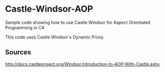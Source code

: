 # Castle-Windsor-AOP

Sample code showing how to use Castle Windsor for Aspect Orientated Programming in C#

This code uses Castle Windsor's Dynamic Proxy.

## Sources

http://docs.castleproject.org/Windsor.Introduction-to-AOP-With-Castle.ashx